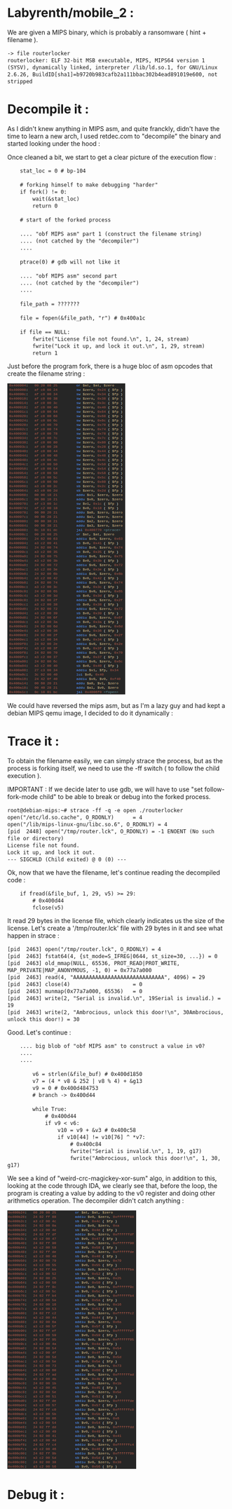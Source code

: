 # Labyrenth/mobile_2 :


We are given a MIPS binary, which is probably a ransomware ( hint + filename ).

```
-> file routerlocker
routerlocker: ELF 32-bit MSB executable, MIPS, MIPS64 version 1 (SYSV), dynamically linked, interpreter /lib/ld.so.1, for GNU/Linux 2.6.26, BuildID[sha1]=b9720b983cafb2a111bbac302b4ead891019e600, not stripped
```

# Decompile it :

As I didn't knew anything in MIPS asm, and quite franckly, didn't have the time to learn a new arch, I used retdec.com to "decompile" the binary and started looking under the hood :


Once cleaned a bit, we start to get a clear picture of the execution flow :


```
    stat_loc = 0 # bp-104

	# forking himself to make debugging "harder"
    if fork() != 0:
        wait(&stat_loc)
        return 0

    # start of the forked process

    .... "obf MIPS asm" part 1 (construct the filename string)
    .... (not catched by the "decompiler")
    ....

    ptrace(0) # gdb will not like it

    .... "obf MIPS asm" second part
    .... (not catched by the "decompiler")
    ....

    file_path = ???????

    file = fopen(&file_path, "r") # 0x400a1c

    if file == NULL:
        fwrite("License file not found.\n", 1, 24, stream)
        fwrite("Lock it up, and lock it out.\n", 1, 29, stream)
        return 1
```

Just before the program fork, there is a huge bloc of asm opcodes that create the filename string :

![create filename string](/obf1.png)

We could have reversed the mips asm, but as I'm a lazy guy and had kept a debian MIPS qemu image, I decided to do it dynamically :



# Trace it :


To obtain the filename easily, we can simply strace the process, but as the process is forking itself, we need to use the -ff switch ( to follow the child execution ).

IMPORTANT : If we decide later to use gdb, we will have to use "set follow-fork-mode child" to be able to break or debug into the forked process.



```
root@debian-mips:~# strace -ff -q -e open ./routerlocker
open("/etc/ld.so.cache", O_RDONLY)      = 4
open("/lib/mips-linux-gnu/libc.so.6", O_RDONLY) = 4
[pid  2448] open("/tmp/router.lck", O_RDONLY) = -1 ENOENT (No such file or directory)
License file not found.
Lock it up, and lock it out.
--- SIGCHLD (Child exited) @ 0 (0) ---
```

Ok, now that we have the filename, let's continue reading the decompiled code :

```
    if fread(&file_buf, 1, 29, v5) >= 29:
        # 0x400d44
        fclose(v5)
```

It read 29 bytes in the license file, which clearly indicates us the size of the license.
Let's create a '/tmp/router.lck' file with 29 bytes in it and see what happen in strace :

```
[pid  2463] open("/tmp/router.lck", O_RDONLY) = 4
[pid  2463] fstat64(4, {st_mode=S_IFREG|0644, st_size=30, ...}) = 0
[pid  2463] old_mmap(NULL, 65536, PROT_READ|PROT_WRITE, MAP_PRIVATE|MAP_ANONYMOUS, -1, 0) = 0x77a7a000
[pid  2463] read(4, "AAAAAAAAAAAAAAAAAAAAAAAAAAAAA", 4096) = 29
[pid  2463] close(4)                    = 0
[pid  2463] munmap(0x77a7a000, 65536)   = 0
[pid  2463] write(2, "Serial is invalid.\n", 19Serial is invalid.) = 19
[pid  2463] write(2, "Ambrocious, unlock this door!\n", 30Ambrocious, unlock this door!) = 30
```


Good. Let's continue :


```
	.... big blob of "obf MIPS asm" to construct a value in v0?
	....
	....

        v6 = strlen(&file_buf) # 0x400d1850
        v7 = (4 * v8 & 252 | v8 % 4) + &g13
        v9 = 0 # 0x400d484753
        # branch -> 0x400d44

        while True:
            # 0x400d44
            if v9 < v6:
                v10 = v9 + &v3 # 0x400c58
                if v10[44] != v10[76] ^ *v7:
                    # 0x400c84
                    fwrite("Serial is invalid.\n", 1, 19, g17)
                    fwrite("Ambrocious, unlock this door!\n", 1, 30, g17)
```


We see a kind of "weird-crc-magickey-xor-sum" algo, in addition to this, looking at the code through IDA, we clearly see that, before the loop, the program is creating a value by adding to the v0 register and doing other arithmetics operation. The decompiler didn't catch anything :

![magic key creation ?](/obf2.png)

# Debug it :
